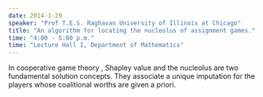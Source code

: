 ```yaml
---
date: 2014-1-29
speaker: "Prof T.E.S. Raghavan University of Illinois at Chicago"
title: "An algorithm for locating the nucleolus of assignment games."
time: "4:00 - 5:00 p.m." 
time: "Lecture Hall I, Department of Mathematics"
---
```

In cooperative game theory ,  Shapley value and the nucleolus
are two fundamental solution concepts.  They associate a unique imputation
for the players  whose coalitional worths  are  given a priori.
